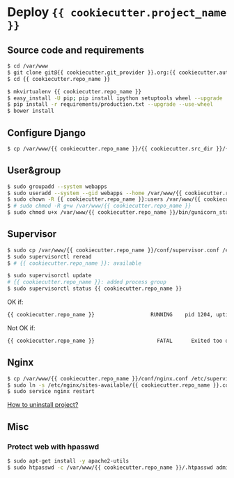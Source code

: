 # Deploy `{{ cookiecutter.project_name }}`

## Source code and requirements

```bash
$ cd /var/www
$ git clone git@{{ cookiecutter.git_provider }}.org:{{ cookiecutter.author_username }}/{{ cookiecutter.repo_name }}.git
$ cd {{ cookiecutter.repo_name }}

$ mkvirtualenv {{ cookiecutter.repo_name }}
$ easy_install -U pip; pip install ipython setuptools wheel --upgrade
$ pip install -r requirements/production.txt --upgrade --use-wheel
$ bower install
```

## Configure Django

```bash
$ cp /var/www/{{ cookiecutter.repo_name }}/{{ cookiecutter.src_dir }}/{{ cookiecutter.main_app }}/settings/dist/production.py /var/www/{{ cookiecutter.repo_name }}/{{ cookiecutter.src_dir }}/{{ cookiecutter.main_app }}/settings/local.py
```

## User&group

```bash
$ sudo groupadd --system webapps
$ sudo useradd --system --gid webapps --home /var/www/{{ cookiecutter.repo_name }} {{ cookiecutter.repo_name }}
$ sudo chown -R {{ cookiecutter.repo_name }}:users /var/www/{{ cookiecutter.repo_name }}
$ # sudo chmod -R g+w /var/www/{{ cookiecutter.repo_name }}
$ sudo chmod u+x /var/www/{{ cookiecutter.repo_name }}/bin/gunicorn_start.sh
```


## Supervisor

```bash
$ sudo cp /var/www/{{ cookiecutter.repo_name }}/conf/supervisor.conf /etc/supervisor/conf.d/{{ cookiecutter.repo_name }}.conf
$ sudo supervisorctl reread
$ # {{ cookiecutter.repo_name }}: available
```

```bash
$ sudo supervisorctl update
# {{ cookiecutter.repo_name }}: added process group
$ sudo supervisorctl status {{ cookiecutter.repo_name }}
```

OK if:
```bash
{{ cookiecutter.repo_name }}                  RUNNING    pid 1204, uptime 1:44:32
```

Not OK if:
```bash
{{ cookiecutter.repo_name }}                    FATAL      Exited too quickly (process log may have details)
```

## Nginx

```bash
$ cp /var/www/{{ cookiecutter.repo_name }}/conf/nginx.conf /etc/supervisor/conf.d/{{ cookiecutter.repo_name }}.conf
$ sudo ln -s /etc/nginx/sites-available/{{ cookiecutter.repo_name }}.conf /etc/nginx/sites-enabled/{{ cookiecutter.repo_name }}.conf
$ sudo service nginx restart 
```

[How to uninstall project?](UNINSTALL.md)

## Misc

### Protect web with hpasswd

```bash
$ sudo apt-get install -y apache2-utils
$ sudo htpasswd -c /var/www/{{ cookiecutter.repo_name }}/.htpasswd admin
```